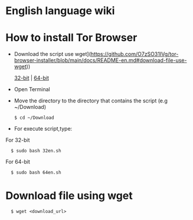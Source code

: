 # English language wiki
# How to install Tor Browser
- Download the script use wget](https://github.com/O7zSO31IVg/tor-browser-installer/blob/main/docs/README-en.md#download-file-use-wget))

  [32-bit](https://raw.githubusercontent.com/O7zSO31IVg/tor-browser-installer/main/script/32en.sh) | [64-bit](https://raw.githubusercontent.com/O7zSO31IVg/tor-browser-installer/main/script/64en.sh)
- Open Terminal
- Move the directory to the directory that contains the script (e.g ~/Download)

      $ cd ~/Download

- For execute script,type:

For 32-bit

      $ sudo bash 32en.sh


For 64-bit

      $ sudo bash 64en.sh

# Download file using wget

      $ wget <download_url>
